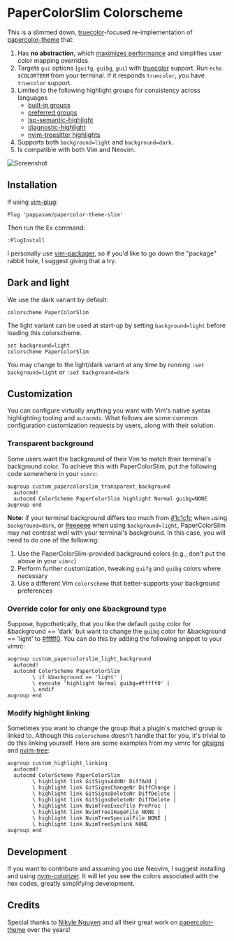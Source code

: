 # PaperColorSlim Colorscheme

This is a slimmed down, [truecolor]-focused re-implementation of [papercolor-theme] that:

1. Has **no abstraction**, which [maximizes performance](https://www.reddit.com/r/vim/comments/gc05k1/why_are_colorschemes_so_slow_to_load/) and simplifies user color mapping overrides.
2. Targets `gui` options (`guifg`, `guibg`, `gui`) with [truecolor] support. Run `echo $COLORTERM` from your terminal. If it responds `truecolor`, you have `truecolor` support.
3. Limited to the following highlight groups for consistency across languages
   - [built-in groups]
   - [preferred groups]
   - [lsp-semantic-highlight]
   - [diagnostic-highlight]
   - [nvim-treesitter highlights]
4. Supports both `background=light` and `background=dark`.
5. Is compatible with both Vim and Neovim.

![Screenshot](./img/screenshot.png)

## Installation

If using [vim-plug](https://github.com/junegunn/vim-plug):

```vim
Plug 'pappasam/papercolor-theme-slim'
```

Then run the Ex command:

```vim
:PlugInstall
```

I personally use [vim-packager](https://github.com/kristijanhusak/vim-packager), so if you'd like to go down the "package" rabbit hole, I suggest giving that a try.

## Dark and light

We use the dark variant by default:

```vim
colorscheme PaperColorSlim
```

The light variant can be used at start-up by setting `background=light` before loading this colorscheme.

```vim
set background=light
colorscheme PaperColorSlim
```

You may change to the light/dark variant at any time by running `:set background=light` or `:set background=dark`

## Customization

You can configure virtually anything you want with Vim's native syntax highlighting tooling and `autocmds`. What follows are some common configuration customization requests by users, along with their solution.

### Transparent background

Some users want the background of their Vim to match their terminal's background color. To achieve this with PaperColorSlim, put the following code somewhere in your `vimrc`:

```vim
augroup custom_papercolorslim_transparent_background
  autocmd!
  autocmd ColorScheme PaperColorSlim highlight Normal guibg=NONE
augroup end
```

**Note:** if your terminal background differs too much from [#1c1c1c](https://www.color-hex.com/color/1c1c1c) when using `background=dark`, or [#eeeeee](https://www.color-hex.com/color/eeeeee) when using `background=light`, PaperColorSlim may not contrast well with your terminal's background. In this case, you will need to do one of the following:

1. Use the PaperColorSlim-provided background colors (e.g., don't put the above in your `vimrc`)
2. Perform further customization, tweaking `guifg` and `guibg` colors where necessary
3. Use a different Vim `colorscheme` that better-supports your background preferences

### Override color for only one &background type

Suppose, hypothetically, that you like the default `guibg` color for &background == 'dark' but want to change the `guibg` color for &background == 'light' to [#fffff0](https://www.color-hex.com/color/fffff0). You can do this by adding the following snippet to your vimrc:

```vim
augroup custom_papercolorslim_light_background
  autocmd!
  autocmd ColorScheme PaperColorSlim
        \ if &background == 'light' |
        \ execute 'highlight Normal guibg=#fffff0' |
        \ endif
augroup end
```

### Modify highlight linking

Sometimes you want to change the group that a plugin's matched group is linked to. Although this `colorscheme` doesn't handle that for you, it's trivial to do this linking yourself. Here are some examples from my vimrc for [gitsigns] and [nvim-tree]:

```vim
augroup custom_highlight_linking
  autocmd!
  autocmd ColorScheme PaperColorSlim
        \ highlight link GitSignsAddNr DiffAdd |
        \ highlight link GitSignsChangeNr DiffChange |
        \ highlight link GitSignsDeleteNr DiffDelete |
        \ highlight link GitSignsDeleteNr DiffDelete |
        \ highlight link NvimTreeExecFile PreProc |
        \ highlight link NvimTreeImageFile NONE |
        \ highlight link NvimTreeSpecialFile NONE |
        \ highlight link NvimTreeSymlink NONE
augroup end
```

## Development

If you want to contribute and assuming you use Neovim, I suggest installing and using [nvim-colorizer]. It will let you see the colors associated with the hex codes, greatly simplifying development.

## Credits

Special thanks to [Nikyle Nguyen] and all their great work on [papercolor-theme] over the years!

[Nikyle Nguyen]: https://github.com/NLKNguyen
[built-in groups]: https://neovim.io/doc/user/syntax.html#highlight-default
[gitsigns]: https://github.com/lewis6991/gitsigns.nvim
[lsp-semantic-highlight]: https://neovim.io/doc/user/lsp.html#_lsp-semantic-highlights
[nvim-colorizer]: https://github.com/NvChad/nvim-colorizer.lua
[nvim-tree]: https://github.com/nvim-tree/nvim-tree.lua
[nvim-treesitter highlights]: https://github.com/nvim-treesitter/nvim-treesitter/blob/master/CONTRIBUTING.md#highlights
[nvim-treesitter]: https://github.com/nvim-treesitter/nvim-treesitter
[papercolor-theme]: https://github.com/NLKNguyen/papercolor-theme
[preferred groups]: https://neovim.io/doc/user/syntax.html#group-name
[diagnostic-highlight]: https://neovim.io/doc/user/diagnostic.html#_highlights
[truecolor]: https://gist.github.com/sindresorhus/bed863fb8bedf023b833c88c322e44f9

